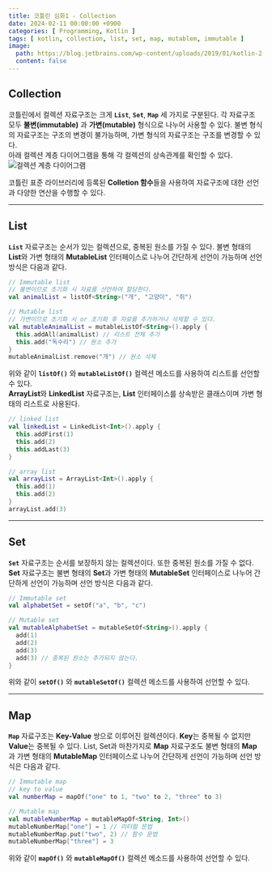 ```yaml
---
title: 코틀린 심화1 - Collection
date: 2024-02-11 00:00:00 +0900
categories: [ Programming, Kotlin ]
tags: [ kotlin, collection, list, set, map, mutablem, immutable ]
image:
  path: https://blog.jetbrains.com/wp-content/uploads/2019/01/kotlin-2.svg
  content: false
---
```


## Collection

코틀린에서 컬렉션 자료구조는 크게 **`List`**, **`Set`**, **`Map`** 세 가지로 구분된다.
각 자료구조 모두 **불변(immutable)** 과 **가변(mutable)** 형식으로 나누어 사용할 수 있다.
불변 형식의 자료구조는 구조의 변경이 불가능하며, 가변 형식의 자료구조는 구조를 변경할 수 있다.  
아래 컬렉션 계층 다이어그램을 통해 각 컬렉션의 상속관계를 확인할 수 있다.  
![컬렉션 계층 다이어그램](https://kotlinlang.org/docs/images/collections-diagram.png)

코틀린 표준 라이브러리에 등록된 **Colletion 함수**들을 사용하여 자료구조에 대한 선언과 다양한 연산을 수행할 수 있다.

---

## List

**`List`** 자료구조는 순서가 있는 컬렉션으로, 중복된 원소를 가질 수 있다.
불변 형태의 **List**와 가변 형태의 **MutableList**
인터페이스로 나누어 간단하게 선언이 가능하며 선언 방식은 다음과 같다.

```kotlin
// Immutable list
// 불변이므로 초기화 시 자료를 선언하여 할당한다.
val animalList = listOf<String>("개", "고양이", "쥐")

// Mutable list
// 가변이므로 초기화 시 or 초기화 후 자료를 추가하거나 삭제할 수 있다.
val mutableAnimalList = mutableListOf<String>().apply {
  this.addAll(animalList) // 리스트 전체 추가
  this.add("독수리") // 원소 추가
}
mutableAnimalList.remove("개") // 원소 삭제
```

위와 같이 **`listOf()`** 와 **`mutableListOf()`** 컬렉션 메소드를 사용하여 리스트를 선언할 수 있다.  
**ArrayList**와 **LinkedList** 자료구조는, **List** 인터페이스를 상속받은 클래스이며 가변 형태의 리스트로 사용된다.

```kotlin
// linked list
val linkedList = LinkedList<Int>().apply {
  this.addFirst(1)
  this.add(2)
  this.addLast(3)
}

// array list
val arrayList = ArrayList<Int>().apply {
  this.add(1)
  this.add(2)
}
arrayList.add(3)
```

---

## Set

**`Set`** 자료구조는 순서를 보장하지 않는 컬렉션이다. 또한 중복된 원소를 가질 수 없다.
**Set** 자료구조는 불변 형태의 **Set**과 가변 형태의 **MutableSet**
인터페이스로 나누어 간단하게 선언이 가능하며 선언 방식은 다음과 같다.

```kotlin
// Immutable set
val alphabetSet = setOf("a", "b", "c")

// Mutable set
val mutableAlphabetSet = mutableSetOf<String>().apply {
  add(1)
  add(2)
  add(3)
  add(3) // 중복된 원소는 추가되지 않는다.
}
```

위와 같이 **`setOf()`** 와 **`mutableSetOf()`** 컬렉션 메소드를 사용하여 선언할 수 있다.

---

## Map

**`Map`** 자료구조는 **Key-Value** 쌍으로 이루어진 컬렉션이다. **Key**는 중복될 수 없지만 **Value**는 중복될 수 있다.
List, Set과 마찬가지로 **Map** 자료구조도 불변 형태의 **Map**과 가변 형태의 **MutableMap**
인터페이스로 나누어 간단하게 선언이 가능하며 선언 방식은 다음과 같다.

```kotlin
// Immutable map
// key to value
val numberMap = mapOf("one" to 1, "two" to 2, "three" to 3)

// Mutable map
val mutableNumberMap = mutableMapOf<String, Int>()
mutableNumberMap["one"] = 1 // 리터럴 문법
mutableNumberMap.put("two", 2) // 함수 문법
mutableNumberMap["three"] = 3
```

위와 같이 **`mapOf()`** 와 **`mutableMapOf()`** 컬렉션 메소드를 사용하여 선언할 수 있다.
